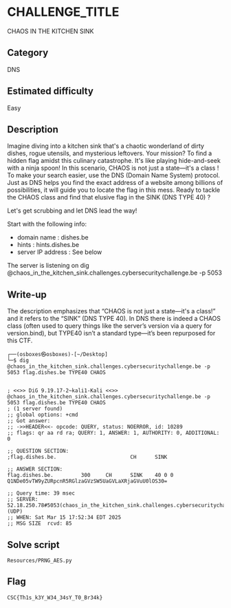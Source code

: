 # CHALLENGE_TITLE
CHAOS IN THE KITCHEN SINK

## Category
DNS

## Estimated difficulty
Easy

## Description

Imagine diving into a kitchen sink that's a chaotic wonderland of dirty dishes, rogue utensils, and mysterious leftovers.
Your mission? To find a hidden flag amidst this culinary catastrophe.
It's like playing hide-and-seek with a ninja spoon!
In this scenario, CHAOS is not just a state—it's a class !
To make your search easier, use the DNS (Domain Name System) protocol.
Just as DNS helps you find the exact address of a website among billions of possibilities, it will guide you to locate the flag in this mess.
Ready to tackle the CHAOS class and find that elusive flag in the SINK (DNS TYPE 40) ?

Let's get scrubbing and let DNS lead the way!

Start with the following info:
- domain name : dishes.be
- hints : hints.dishes.be
- server IP address : See below

The server is listening on
dig @chaos_in_the_kitchen_sink.challenges.cybersecuritychallenge.be -p 5053

## Write-up

The description emphasizes that “CHAOS is not just a state—it's a class!” and it refers to the “SINK” (DNS TYPE 40). In DNS there is indeed a CHAOS class (often used to query things like the server’s version via a query for version.bind), but TYPE40 isn’t a standard type—it’s been repurposed for this CTF.

``` shell
┌──(osboxes㉿osboxes)-[~/Desktop]
└─$ dig @chaos_in_the_kitchen_sink.challenges.cybersecuritychallenge.be -p 5053 flag.dishes.be TYPE40 CHAOS


; <<>> DiG 9.19.17-2~kali1-Kali <<>> @chaos_in_the_kitchen_sink.challenges.cybersecuritychallenge.be -p 5053 flag.dishes.be TYPE40 CHAOS
; (1 server found)
;; global options: +cmd
;; Got answer:
;; ->>HEADER<<- opcode: QUERY, status: NOERROR, id: 10289
;; flags: qr aa rd ra; QUERY: 1, ANSWER: 1, AUTHORITY: 0, ADDITIONAL: 0

;; QUESTION SECTION:
;flag.dishes.be.                        CH      SINK

;; ANSWER SECTION:
flag.dishes.be.         300     CH      SINK    40 0 0 Q1NDe05vTW9yZURpcnR5RGlzaGVzSW5UaGVLaXRjaGVuU0lOS30=

;; Query time: 39 msec
;; SERVER: 52.18.250.78#5053(chaos_in_the_kitchen_sink.challenges.cybersecuritychallenge.be) (UDP)
;; WHEN: Sat Mar 15 17:52:34 EDT 2025
;; MSG SIZE  rcvd: 85
```

## Solve script
`Resources/PRNG_AES.py`

## Flag
`CSC{Th1s_k3Y_W34_34sY_T0_Br34k}`








